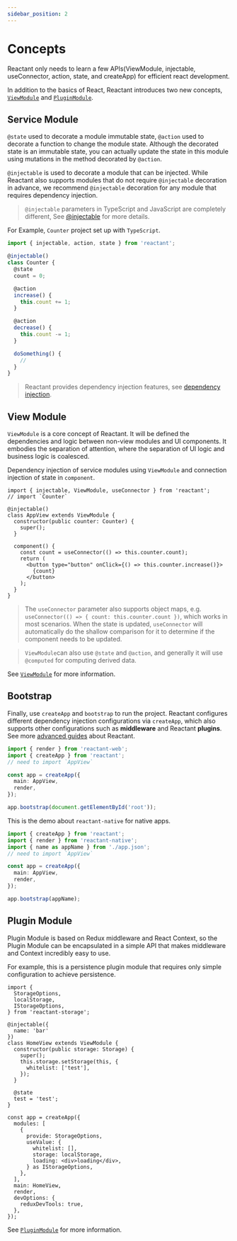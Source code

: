 ```yaml
---
sidebar_position: 2
---
```


# Concepts

Reactant only needs to learn a few APIs(ViewModule, injectable, useConnector, action, state, and createApp) for efficient react development.

In addition to the basics of React, Reactant introduces two new concepts, [`ViewModule`](#view-module) and [`PluginModule`](#plugin-module).

## Service Module

`@state` used to decorate a module immutable state, `@action` used to decorate a function to change the module state. Although the decorated state is an immutable state, you can actually update the state in this module using mutations in the method decorated by `@action`.

`@injectable` is used to decorate a module that can be injected. While Reactant also supports modules that do not require `@injectable` decoration in advance, we recommend `@injectable` decoration for any module that requires dependency injection.

> `@injectable` parameters in TypeScript and JavaScript are completely different, See [@injectable](#) for more details.

For Example, `Counter` project set up with `TypeScript`.

```ts
import { injectable, action, state } from 'reactant';

@injectable()
class Counter {
  @state
  count = 0;

  @action
  increase() {
    this.count += 1;
  }

  @action
  decrease() {
    this.count -= 1;
  }

  doSomething() {
    //
  }
}
```

> Reactant provides dependency injection features, see [dependency injection](#).

## View Module

`ViewModule` is a core concept of Reactant. It will be defined the dependencies and logic between non-view modules and UI components. It embodies the separation of attention, where the separation of UI logic and business logic is coalesced.

Dependency injection of service modules using `ViewModule` and connection injection of state in `component`.

```tsx
import { injectable, ViewModule, useConnector } from 'reactant';
// import `Counter`

@injectable()
class AppView extends ViewModule {
  constructor(public counter: Counter) {
    super();
  }

  component() {
    const count = useConnector(() => this.counter.count);
    return (
      <button type="button" onClick={() => this.counter.increase()}>
        {count}
      </button>
    );
  }
}
```

> The `useConnector` parameter also supports object maps, e.g. `useConnector(() => { count: this.counter.count })`, which works in most scenarios. When the state is updated, `useConnector` will automatically do the shallow comparison for it to determine if the component needs to be updated.

> `ViewModule`can also use `@state` and `@action`, and generally it will use `@computed` for computing derived data.

See [`ViewModule`](#) for more information.

## Bootstrap

Finally, use `createApp` and `bootstrap` to run the project. Reactant configures different dependency injection configurations via `createApp`, which also supports other configurations such as **middleware** and Reactant **plugins**. See more [advanced guides](#) about Reactant.

```ts
import { render } from 'reactant-web';
import { createApp } from 'reactant';
// need to import `AppView`

const app = createApp({
  main: AppView,
  render,
});

app.bootstrap(document.getElementById('root'));
```

This is the demo about `reactant-native` for native apps.

```ts
import { createApp } from 'reactant';
import { render } from 'reactant-native';
import { name as appName } from './app.json';
// need to import `AppView`

const app = createApp({
  main: AppView,
  render,
});

app.bootstrap(appName);
```

## Plugin Module

Plugin Module is based on Redux middleware and React Context, so the Plugin Module can be encapsulated in a simple API that makes middleware and Context incredibly easy to use.

For example, this is a persistence plugin module that requires only simple configuration to achieve persistence.

```tsx
import {
  StorageOptions,
  localStorage,
  IStorageOptions,
} from 'reactant-storage';

@injectable({
  name: 'bar'
})
class HomeView extends ViewModule {
  constructor(public storage: Storage) {
    super();
    this.storage.setStorage(this, {
      whitelist: ['test'],
    });
  }

  @state
  test = 'test';
}

const app = createApp({
  modules: [
    {
      provide: StorageOptions,
      useValue: {
        whitelist: [],
        storage: localStorage,
        loading: <div>loading</div>,
      } as IStorageOptions,
    },
  ],
  main: HomeView,
  render,
  devOptions: {
    reduxDevTools: true,
  },
});
```

See [`PluginModule`](#) for more information.
